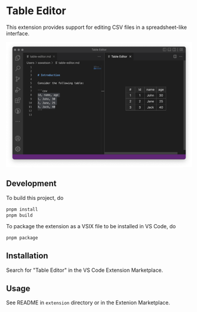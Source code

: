 
# Table Editor

This extension provides support for editing CSV files in a spreadsheet-like interface.

<img width="550" src="extension/assets/demo.png">

## Development

To build this project, do

```
pnpm install
pnpm build
```

To package the extension as a VSIX file to be installed in VS Code, do

```
pnpm package
```

## Installation

Search for "Table Editor" in the VS Code Extension Marketplace.

## Usage

See README in `extension` directory or in the Extenion Marketplace.